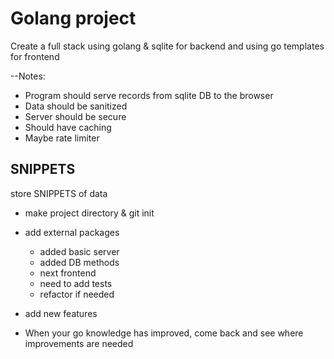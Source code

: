 # Golang project
Create a full stack using golang & sqlite for backend
and using go templates for frontend

--Notes:
* Program should serve records 
  from sqlite DB to the browser
* Data should be sanitized
* Server should be secure
* Should have caching 
* Maybe rate limiter

## SNIPPETS
   store SNIPPETS of data
- make project directory & git init
- add external packages 

    -  added basic server
    -  added DB methods
    -  next frontend
    -  need to add tests
    -  refactor if needed
- add new features
- When your go knowledge has improved,
  come back and see where improvements
  are needed
 
